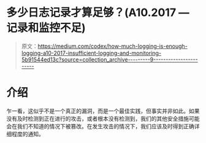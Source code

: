 # 多少日志记录才算足够？(A10.2017 —记录和监控不足)

> 原文：<https://medium.com/codex/how-much-logging-is-enough-logging-a10-2017-insufficient-logging-and-monitoring-5b91544ed13c?source=collection_archive---------9----------------------->

# 介绍

乍一看，这似乎不是一个真正的漏洞，而是一个最佳实践，但事实并非如此。如果没有及时检测到正在进行的攻击，或者根本没有检测到，我们的其他安全措施可能会在我们不知道的情况下被篡改。在发生攻击的情况下，我们应该及时得到正确详细程度的通知。